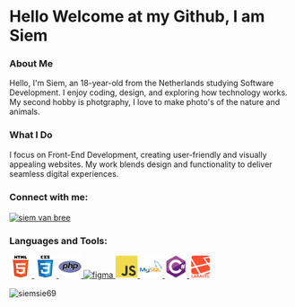 <h1>Hello Welcome at my Github, I am Siem</h1> 

<h3 align="left">About Me</h3> 
<p>Hello, I'm Siem, an 18-year-old from the Netherlands studying Software Development. I enjoy coding, design, and exploring how technology works. My second hobby is photgraphy, I love to make photo's of the nature and animals.</p> <h3 align="left">What I Do</h3> <p>I focus on Front-End Development, creating user-friendly and visually appealing websites. My work blends design and functionality to deliver seamless digital experiences.</p> 

<h3 align="left">Connect with me:</h3>
<p align="left"> <a href="https://www.linkedin.com/in/siem-van-bree-b0b68b269/" target="blank"><img align="center" src="https://raw.githubusercontent.com/rahuldkjain/github-profile-readme-generator/master/src/images/icons/Social/linked-in-alt.svg" alt="siem van bree" height="30" width="40" /> </a> </p>

<h3 align="left">Languages and Tools:</h3>
<p align="left"> 
  <a href="https://nl.wikipedia.org/wiki/HTML5" target="_blank" rel="noreferrer"> <img src="https://raw.githubusercontent.com/devicons/devicon/master/icons/html5/html5-original-wordmark.svg" alt="html5" width="40" height="40"/> </a>
  <a href="https://en.wikipedia.org/wiki/CSS" target="_blank" rel="noreferrer"> <img src="https://raw.githubusercontent.com/devicons/devicon/master/icons/css3/css3-original-wordmark.svg" alt="css3" width="40" height="40"/> </a>
  <a href="https://nl.wikipedia.org/wiki/PHP" target="_blank" rel="noreferrer"> <img src="https://raw.githubusercontent.com/devicons/devicon/master/icons/php/php-original.svg" alt="php" width="40" height="40"/> </a>
  <a href="https://www.figma.com/" target="_blank" rel="noreferrer"> <img src="https://www.vectorlogo.zone/logos/figma/figma-icon.svg" alt="figma" width="40" height="40"/> </a>
  <a href="https://nl.wikipedia.org/wiki/JavaScript" target="_blank" rel="noreferrer"> <img src="https://raw.githubusercontent.com/devicons/devicon/master/icons/javascript/javascript-original.svg" alt="javascript" width="40" height="40"/> </a>
  <a href="https://en.wikipedia.org/wiki/MySQL" target="_blank" rel="noreferrer"> <img src="https://raw.githubusercontent.com/devicons/devicon/master/icons/mysql/mysql-original-wordmark.svg" alt="mysql" width="40" height="40"/> </a>
  <a href="https://nl.wikipedia.org/wiki/C_Sharp" target="_blank" rel="noreferrer"> <img src="https://raw.githubusercontent.com/devicons/devicon/master/icons/csharp/csharp-original.svg" alt="csharp" width="40" height="40"/> </a>
  <a href="https://en.wikipedia.org/wiki/Laravel" target="_blank" rel="noreferrer"> <img src="https://raw.githubusercontent.com/devicons/devicon/master/icons/laravel/laravel-plain-wordmark.svg" alt="laravel" width="40" height="40"/> </a>
</p>

<p> <img align="center" src="https://github-readme-stats.vercel.app/api/top-langs?username=siemsie69&show_icons=true&locale=en&layout=compact" alt="siemsie69" /> </p>
